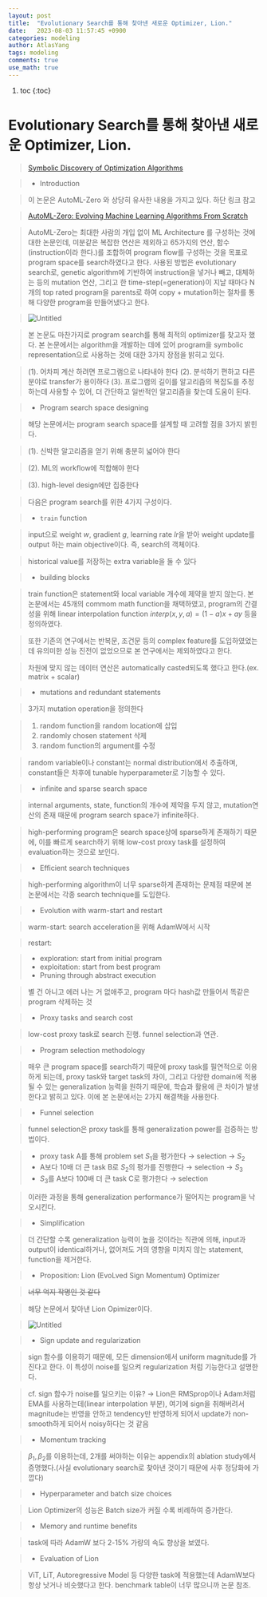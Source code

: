 ```yaml
---
layout: post
title:  "Evolutionary Search를 통해 찾아낸 새로운 Optimizer, Lion."
date:   2023-08-03 11:57:45 +0900
categories: modeling
author: AtlasYang
tags: modeling
comments: true
use_math: true
---
```


1. toc
{:toc}

# Evolutionary Search를 통해 찾아낸 새로운 Optimizer, Lion.


> [Symbolic Discovery of Optimization Algorithms](https://arxiv.org/abs/2302.06675)

> - Introduction

> 이 논문은 AutoML-Zero 와 상당히 유사한 내용을 가지고 있다. 하단 링크 참고

> [AutoML-Zero: Evolving Machine Learning Algorithms From Scratch](https://arxiv.org/abs/2003.03384)

> AutoML-Zero는 최대한 사람의 개입 없이 ML Architecture 를 구성하는 것에 대한 논문인데, 미분같은 복잡한 연산은 제외하고 65가지의 연산, 함수(instruction이라 한다.)를 조합하여 program flow를 구성하는 것을 목표로 program space를 search하였다고 한다. 사용된 방법은 evolutionary search로,  genetic algorithm에 기반하여 instruction을 넣거나 빼고, 대체하는 등의 mutation 연산, 그리고 한 time-step(=generation)이 지날 때마다 N개의 top rated program을 parents로 하여 copy + mutation하는 절차를 통해 다양한 program을 만들어냈다고 한다.

> ![Untitled](https://agency301.github.io/assets/img/Lion/Untitled.png)

> 본 논문도 마찬가지로 program search를 통해 최적의 optimizer를 찾고자 했다. 본 논문에서는 algorithm을 개발하는 데에 있어 program을 symbolic representation으로 사용하는 것에 대한 3가지 장점을 밝히고 있다.

> (1). 어차피 계산 하려면 프로그램으로 나타내야 한다 (2). 분석하기 편하고 다른 분야로 transfer가 용이하다 (3). 프로그램의 길이를 알고리즘의 복잡도를 추정하는데 사용할 수 있어, 더 간단하고 일반적인 알고리즘을 찾는데 도움이 된다.

> - Program search space designing

> 해당 논문에서는 program search space를 설계할 때 고려할 점을 3가지 밝힌다.

> (1). 신박한 알고리즘을 얻기 위해 충분히 넓어야 한다 

> (2). ML의 workflow에 적합해야 한다 

> (3). high-level design에만 집중한다

> 다음은 program search를 위한 4가지 구성이다.

> - `train` function

> input으로 weight $w$, gradient $g$, learning rate $lr$을 받아 weight update를 output 하는 main objective이다. 즉, search의 객체이다.

> historical value를 저장하는 extra variable을 둘 수 있다

> - building blocks

> train function은 statement와 local variable 개수에 제약을 받지 않는다. 본 논문에서는 45개의 commom math function을 채택하였고, program의 간결성을 위해 linear interpolation function $interp(x, y, a)=(1-a)x+ay$ 등을 정의하였다.

> 또한 기존의 연구에서는 반복문, 조건문 등의 complex feature를 도입하였었는데 유의미한 성능 진전이 없었으므로 본 연구에서는 제외하였다고 한다.

> 차원에 맞지 않는 데이터 연산은 automatically casted되도록 했다고 한다.(ex. matrix + scalar)

> - mutations and redundant statements

> 3가지 mutation operation을 정의한다

> 1. random function을 random location에 삽입
> 2. randomly chosen statement 삭제
> 3. random function의 argument를 수정

> random variable이나 constant는 normal distribution에서 추출하며, constant들은 차후에 tunable hyperparameter로 기능할 수 있다.

> - infinite and sparse search space

> internal arguments, state, function의 개수에 제약을 두지 않고, mutation연산의 존재 때문에 program search space가 infinite하다. 

> high-performing program은 search space상에 sparse하게 존재하기 때문에, 이를 빠르게 search하기 위해 low-cost proxy task를 설정하여 evaluation하는 것으로 보인다.

> - Efficient search techniques

> high-performing algorithm이 너무 sparse하게 존재하는 문제점 때문에 본 논문에서는 각종 search technique를 도입한다.

> - Evolution with warm-start and restart

> warm-start: search acceleration을 위해 AdamW에서 시작

> restart: 

> - exploration: start from initial program
> - exploitation: start from best program
> - Pruning through abstract execution

> 별 건 아니고 에러 나는 거 없애주고, program 마다 hash값 만들어서 똑같은 program 삭제하는 것

> - Proxy tasks and search cost

> low-cost proxy task로 search 진행. funnel selection과 연관.

> - Program selection methodology

> 매우 큰 program space를 search하기 때문에 proxy task를 필연적으로 이용하게 되는데, proxy task와 target task의 차이, 그리고 다양한 domain에 적용될 수 있는 generalization 능력을 원하기 때문에, 학습과 활용에 큰 차이가 발생한다고 밝히고 있다. 이에 본 논문에서는 2가지 해결책을 사용한다.

> - Funnel selection

> funnel selection은 proxy task를 통해 generalization power를 검증하는 방법이다.

> - proxy task A를 통해 problem set $S_1$을 평가한다 → selection → $S_2$
> - A보다 10배 더 큰 task B로 $S_2$의 평가를 진행한다 → selection → $S_3$
> - $S_3$를 A보다 100배 더 큰 task C로 평가한다 → selection

> 이러한 과정을 통해 generalization performance가 떨어지는 program을 낙오시킨다.

> - Simplification

> 더 간단할 수록 generalization 능력이 높을 것이라는 직관에 의해, input과 output이 identical하거나, 없어져도 거의 영향을 미치지 않는 statement, function을 제거한다.

> - Proposition: Lion (EvoLved Sign Momentum) Optimizer

> ~~너무 억지 작명인 것 같다~~

> 해당 논문에서 찾아낸 Lion Opimizer이다.

> ![Untitled](https://agency301.github.io/assets/img/Lion/Untitled%201.png)

> - Sign update and regularization

> sign 함수를 이용하기 때문에, 모든 dimension에서 uniform magnitude를 가진다고 한다. 이 특성이 noise를 일으켜 regularization 처럼 기능한다고 설명한다. 

> cf. sign 함수가 noise를 일으키는 이유? → Lion은 RMSprop이나 Adam처럼 EMA를 사용하는데(linear interpolation 부분), 여기에 sign을 취해버려서 magnitude는 반영을 안하고 tendency만 반영하게 되어서 update가 non-smooth하게 되어서 noisy하다는 것 같음

> - Momentum tracking

> $\beta_1, \beta_2$를 이용하는데, 2개를 써야하는 이유는 appendix의 ablation study에서 증명했다.(사실 evolutionary search로 찾아낸 것이기 때문에 사후 정당화에 가깝다)

> - Hyperparameter and batch size choices

> Lion Optimizer의 성능은 Batch size가 커질 수록 비례하여 증가한다.

> - Memory and runtime benefits

> task에 따라 AdamW 보다 2-15% 가량의 속도 향상을 보였다.

> - Evaluation of Lion

> ViT, LiT, Autoregressive Model 등 다양한 task에 적용했는데 AdamW보다 항상 낫거나 비슷했다고 한다. benchmark table이 너무 많으니까 논문 참조.